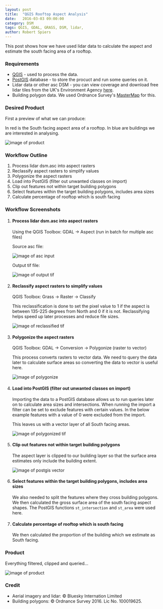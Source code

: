 ```yaml
---
layout: post
title:  "QGIS Rooftop Aspect Analysis"
date:   2016-03-03 09:00:00
category: DSM
tags: QGIS, GDAL, GRASS, DSM, lidar,
author: Robert Spiers
---
```


This post shows how we have used lidar data to calculate the aspect and estimate the south facing area of a rooftop.

### Requirements
* [QGIS](http://www.qgis.org/) - used to process the data.
* [PostGIS](http://postgis.net/) database - to store the procuct and run some queries on it.
* Lidar data or other asc DSM - you can view coverage and download free lidar tiles from the UK's Environment Agency [here](http://environment.data.gov.uk/ds/survey/index.jsp#/survey).
* Building polygon data. We used Ordnance Survey's [MasterMap](https://www.ordnancesurvey.co.uk/business-and-government/products/mastermap-products.html) for this.

### Desired Product

First a preview of what we can produce:

In red is the South facing aspect area of a rooftop. In blue are buildings we are interested in analysing.

![image of product](https://raw.githubusercontent.com/surreydigitalservices/surreydigitalservices.github.io/master/images/Roof-aspect-analysis/roof-aspect-product.png)

### Workflow Outline

1. Process lidar dsm.asc into aspect rasters
1. Reclassify aspect rasters to simplify values
1. Polygonize the aspect rasters
1. Load into PostGIS (filter out unwanted classes on import)
1. Clip out features not within target building polygons
1. Select features within the target building polygons, includes area sizes
1. Calculate percentage of rooftop which is south facing

### Workflow Screenshots

1. #### Process lidar dsm.asc into aspect rasters

	Using the QGIS Toolbox: GDAL → Aspect (run in batch for multiple asc files)
	
	Source asc file:
	
	![image of asc input](https://raw.githubusercontent.com/surreydigitalservices/surreydigitalservices.github.io/master/images/Roof-aspect-analysis/roof-aspect-dsm-asc.png)
	
	Output tif file:
	
	![image of output tif](https://raw.githubusercontent.com/surreydigitalservices/surreydigitalservices.github.io/master/images/Roof-aspect-analysis/roof-aspect-dsm-aspect.png)

1. #### Reclassify aspect rasters to simplify values
	
	QGIS Toolbox: Grass → Raster → Classify

	This reclassification is done to set the pixel value to 1 if the aspect is between 135-225 degrees from North and 0 if it is not. Reclassifying helps speed up later processes and reduce file sizes.

	![image of reclassified tif](https://raw.githubusercontent.com/surreydigitalservices/surreydigitalservices.github.io/master/images/Roof-aspect-analysis/roof-aspect-dsm-aspect-reclassified.png)
	
1. #### Polygonize the aspect rasters
	
	QGIS Toolbox: GDAL → Conversion → Polygonize (raster to vector)

	This process converts rasters to vector data. We need to query the data later to calculate surface areas so converting the data to vector is useful here.

	![image of polygonize](https://raw.githubusercontent.com/surreydigitalservices/surreydigitalservices.github.io/master/images/Roof-aspect-analysis/roof-aspect-dsm-aspect-reclassified-polygonized.png)
	
1. #### Load into PostGIS (filter out unwanted classes on import)
	
	Importing the data to a PostGIS database allows us to run queries later on to calculate area sizes and intersections. When running the import a filter can be set to exclude features with certain values. In the below example features with a value of 0 were excluded from the import. 

	This leaves us with a vector layer of all South facing areas.

	![image of polygonized tif](https://raw.githubusercontent.com/surreydigitalservices/surreydigitalservices.github.io/master/images/Roof-aspect-analysis/roof-aspect-postgis-vector.png)
	
1. #### Clip out features not within target building polygons
	
	The aspect layer is clipped to our building layer so that the surface area estimates only include the building extent. 

	![image of postgis vector](https://raw.githubusercontent.com/surreydigitalservices/surreydigitalservices.github.io/master/images/Roof-aspect-analysis/roof-aspect-postgis-vector-clipped.png)
	
1. #### Select features within the target building polygons, includes area sizes

	We also needed to split the features where they cross building polygons. We then calculated the gross surface area of the south facing aspect shapes. The PostGIS functions ```st_intersection``` and ```st_area``` were used here.

1. #### Calculate percentage of rooftop which is south facing
	We then calculated the proportion of the building which we estimate as South facing.

### Product

Everything filtered, clipped and queried...

![image of product](https://raw.githubusercontent.com/surreydigitalservices/surreydigitalservices.github.io/master/images/Roof-aspect-analysis/roof-aspect-product.png)
	
### Credit
- Aerial imagery and lidar: © Bluesky Internation Limited
- Building polygons:  © Ordnance Survey 2016. Lic No. 100019625.